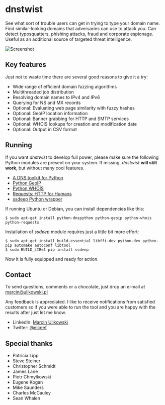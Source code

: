 dnstwist
========
See what sort of trouble users can get in trying to type your domain name. Find similar-looking domains that adversaries can use to attack you. Can detect typosquatters, phishing attacks, fraud and corporate espionage. Useful as an additional source of targeted threat intelligence.

![Screenshot](http://i.imgur.com/RILUsjY.png)

Key features
------------
Just not to waste time there are several good reasons to give it a try:

- Wide range of efficient domain fuzzing algorithms
- Multithreaded job distribution
- Resolving domain names to IPv4 and IPv6
- Querying for NS and MX records
- Optional: Evaluating web page similarity with fuzzy hashes
- Optional: GeoIP location information
- Optional: Banner grabbing for HTTP and SMTP services
- Optional: WHOIS lookups for creation and modification date
- Optional: Output in CSV format

Running
-------
If you want *dnstwist* to develop full power, please make sure the following Python modules are present on your system. If missing, *dnstwist* **will still work**, but without many cool features.

- [A DNS toolkit for Python](http://www.dnspython.org/)
- [Python GeoIP](https://pypi.python.org/pypi/GeoIP/)
- [Python WHOIS](https://pypi.python.org/pypi/whois)
- [Requests: HTTP for Humans](http://www.python-requests.org/)
- [ssdeep Python wrapper](https://pypi.python.org/pypi/ssdeep)

If running Ubuntu or Debian, you can install dependencies like this:

```
$ sudo apt-get install python-dnspython python-geoip python-whois python-requests
```

Installation of *ssdeep* module requires just a little bit more effort:

```
$ sudo apt-get install build-essential libffi-dev python-dev python-pip automake autoconf libtool
$ sudo BUILD_LIB=1 pip install ssdeep
```

Now it is fully equipped and ready for action.

Contact
-------
To send questions, comments or a chocolate, just drop an e-mail at [marcin@ulikowski.pl](mailto:marcin@ulikowski.pl)

Any feedback is appreciated. I like to receive notifications from satisfied customers so if you were able to run the tool and you are happy with the results after just let me know.

- LinkedIn: [Marcin Ulikowski](https://pl.linkedin.com/in/elceef)
- Twitter: [@elceef](https://twitter.com/elceef)

Special thanks
--------------
- Patricia Lipp
- Steve Steiner
- Christopher Schmidt
- James Lane
- Piotr Chmyłkowski
- Eugene Kogan
- Mike Saunders
- Charles McCauley
- Sean Whalen
